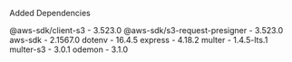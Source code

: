 Added Dependencies 

@aws-sdk/client-s3              - 3.523.0
@aws-sdk/s3-request-presigner   - 3.523.0
aws-sdk                         - 2.1567.0
dotenv                          - 16.4.5
express                         - 4.18.2
multer                          - 1.4.5-lts.1
multer-s3                       - 3.0.1
odemon                          - 3.1.0


